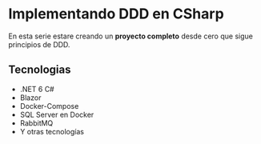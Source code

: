 # Implementando DDD en CSharp

En esta serie estare creando un **proyecto completo** desde cero que sigue principios de DDD. 

## Tecnologias
- .NET 6 C#
- Blazor
- Docker-Compose
- SQL Server en Docker
- RabbitMQ
- Y otras tecnologías

